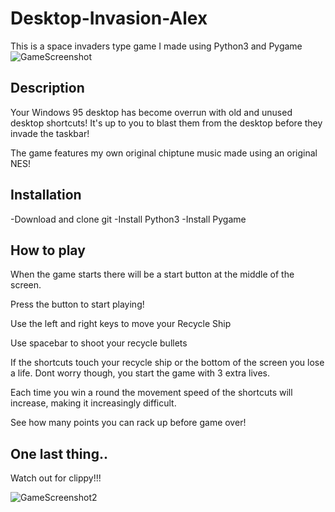 # Desktop-Invasion-Alex
This is a space invaders type game I made using Python3 and Pygame
![GameScreenshot](https://github.com/thinkful-ei21/Desktop-Invasion-Alex/blob/master/python2.png)

## Description
Your Windows 95 desktop has become overrun with old and unused desktop shortcuts!
It's up to you to blast them from the desktop before they invade the taskbar!

The game features my own original chiptune music made using an original NES!

## Installation
-Download and clone git
-Install Python3
-Install Pygame

## How to play
When the game starts there will be a start button at the middle of the screen.

Press the button to start playing!

Use the left and right keys to move your Recycle Ship

Use spacebar to shoot your recycle bullets

If the shortcuts touch your recycle ship or the bottom of the screen you lose a life.
Dont worry though, you start the game with 3 extra lives.

Each time you win a round the movement speed of the shortcuts will increase, making it 
increasingly difficult.

See how many points you can rack up before game over! 

## One last thing..

Watch out for clippy!!!

![GameScreenshot2](https://github.com/thinkful-ei21/Desktop-Invasion-Alex/blob/master/python2.png)
